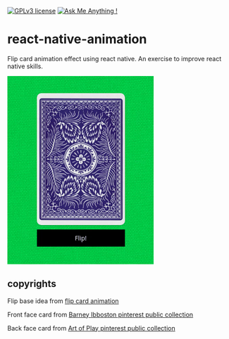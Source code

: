 [![GPLv3 license](https://img.shields.io/badge/License-GPLv3-blue.svg)](http://perso.crans.org/besson/LICENSE.html)
[![Ask Me Anything !](https://img.shields.io/badge/Ask%20me-anything-1abc9c.svg)](https://github.com/marcelkohl)

# react-native-animation
Flip card animation effect using react native. An exercise to improve react native skills.

![sample](https://github.com/marcelkohl/react-native-animation/blob/master/sample/Screen%20record%20from%202020-05-08%2011.13.33.gif?raw=true)

## copyrights
Flip base idea from [flip card animation](https://codedaily.io/tutorials/84/Create-a-Flip-Card-Animation-with-React-Native)

Front face card from [Barney Ibboston pinterest public collection](https://www.flickr.com/photos/barneyibbotson/)

Back face card from [Art of Play pinterest public collection](https://www.pinterest.co.uk/artofplay/)
